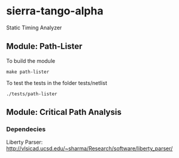 # sierra-tango-alpha
Static Timing Analyzer


## Module: Path-Lister

To build the module
```
make path-lister
```

To test the tests in the folder tests/netlist

```
./tests/path-lister
```

## Module: Critical Path Analysis
### Dependecies
Liberty Parser: http://vlsicad.ucsd.edu/~sharma/Research/software/liberty_parser/

